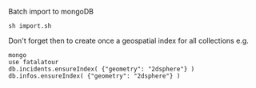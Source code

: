 Batch import to mongoDB

	sh import.sh 


Don't forget then to create once a geospatial index for all collections e.g.

	mongo
	use fatalatour
	db.incidents.ensureIndex( {"geometry": "2dsphere"} )
	db.infos.ensureIndex( {"geometry": "2dsphere"} )
